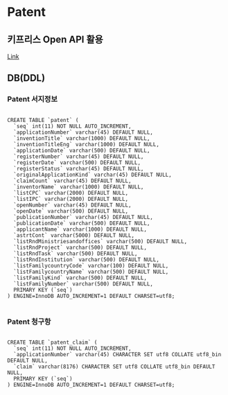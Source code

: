# Patent

## 키프리스 Open API 활용
[Link](http://www.kipris.or.kr/khome/main.jsp, "Kipris link")

## DB(DDL)

### Patent 서지정보 
<pre>
<code>
CREATE TABLE `patent` (
  `seq` int(11) NOT NULL AUTO_INCREMENT,
  `applicationNumber` varchar(45) DEFAULT NULL,
  `inventionTitle` varchar(1000) DEFAULT NULL,
  `inventionTitleEng` varchar(1000) DEFAULT NULL,
  `applicationDate` varchar(500) DEFAULT NULL,
  `registerNumber` varchar(45) DEFAULT NULL,
  `registerDate` varchar(500) DEFAULT NULL,
  `registerStatus` varchar(45) DEFAULT NULL,
  `originalApplicationKind` varchar(45) DEFAULT NULL,
  `claimCount` varchar(45) DEFAULT NULL,
  `inventorName` varchar(1000) DEFAULT NULL,
  `listCPC` varchar(2000) DEFAULT NULL,
  `listIPC` varchar(2000) DEFAULT NULL,
  `openNumber` varchar(45) DEFAULT NULL,
  `openDate` varchar(500) DEFAULT NULL,
  `publicationNumber` varchar(45) DEFAULT NULL,
  `publicationDate` varchar(500) DEFAULT NULL,
  `applicantName` varchar(1000) DEFAULT NULL,
  `astrtCont` varchar(5000) DEFAULT NULL,
  `listRndMinistriesandoffices` varchar(500) DEFAULT NULL,
  `listRndProject` varchar(500) DEFAULT NULL,
  `listRndTask` varchar(500) DEFAULT NULL,
  `listRndInstitution` varchar(500) DEFAULT NULL,
  `listFamilycountryCode` varchar(100) DEFAULT NULL,
  `listFamilycountryName` varchar(500) DEFAULT NULL,
  `listFamilyKind` varchar(500) DEFAULT NULL,
  `listFamilyNumber` varchar(500) DEFAULT NULL,
  PRIMARY KEY (`seq`)
) ENGINE=InnoDB AUTO_INCREMENT=1 DEFAULT CHARSET=utf8;
</code>
</pre>

### Patent 청구항
<pre>
<code>
CREATE TABLE `patent_claim` (
  `seq` int(11) NOT NULL AUTO_INCREMENT,
  `applicationNumber` varchar(45) CHARACTER SET utf8 COLLATE utf8_bin DEFAULT NULL,
  `claim` varchar(8176) CHARACTER SET utf8 COLLATE utf8_bin DEFAULT NULL,
  PRIMARY KEY (`seq`)
) ENGINE=InnoDB AUTO_INCREMENT=1 DEFAULT CHARSET=utf8;
</code>
</pre>

